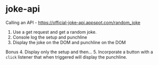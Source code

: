 # joke-api
Calling an API - https://official-joke-api.appspot.com/random_joke
1. Use a get request and get a random joke.
2. Console log the setup and punchline
3. Display the joke on the DOM and punchline on the DOM

Bonus 
4. Display only the setup and then...
5. Incorporate a button with a `click` listener that 
when triggered will display the punchline.